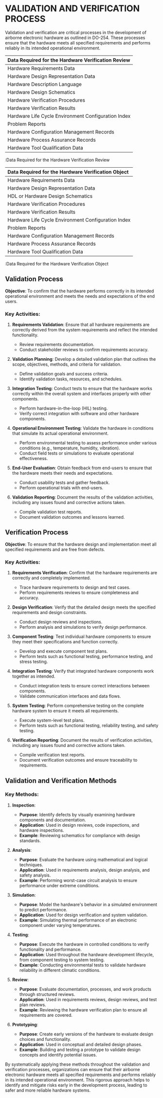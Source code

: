 # VALIDATION AND VERIFICATION PROCESS

Validation and verification are critical processes in the development of airborne electronic hardware as outlined in DO-254. These processes ensure that the hardware meets all specified requirements and performs reliably in its intended operational environment.

| Data Required for the Hardware Verification Review  |
|:----------------------------------------------------|
| Hardware Requirements Data                          |
| Hardware Design Representation Data                 |
| Hardware Description Language                       |
| Hardware Design Schematics                          |
| Hardware Verification Procedures                    |
| Hardware Verification Results                       |
| Hardware Life Cycle Environment Configuration Index |
| Problem Reports                                     |
| Hardware Configuration Management Records           |
| Hardware Process Assurance Records                  |
| Hardware Tool Qualification Data                    |
:Data Required for the Hardware Verification Review

| Data Required for the Hardware Verification Object  |
|:----------------------------------------------------|
| Hardware Requirements Data                          |
| Hardware Design Representation Data                 |
| HDL or Hardware Design Schematics                   |
| Hardware Verification Procedures                    |
| Hardware Verification Results                       |
| Hardware Life Cycle Environment Configuration Index |
| Problem Reports                                     |
| Hardware Configuration Management Records           |
| Hardware Process Assurance Records                  |
| Hardware Tool Qualification Data                    |
:Data Required for the Hardware Verification Object

## Validation Process

**Objective**: To confirm that the hardware performs correctly in its intended operational environment and meets the needs and expectations of the end users.

### Key Activities:

1. **Requirements Validation**: Ensure that all hardware requirements are correctly derived from the system requirements and reflect the intended functionality.
   - Review requirements documentation.
   - Conduct stakeholder reviews to confirm requirements accuracy.

2. **Validation Planning**: Develop a detailed validation plan that outlines the scope, objectives, methods, and criteria for validation.
   - Define validation goals and success criteria.
   - Identify validation tasks, resources, and schedules.

3. **Integration Testing**: Conduct tests to ensure that the hardware works correctly within the overall system and interfaces properly with other components.
   - Perform hardware-in-the-loop (HIL) testing.
   - Verify correct integration with software and other hardware components.

4. **Operational Environment Testing**: Validate the hardware in conditions that simulate its actual operational environment.
   - Perform environmental testing to assess performance under various conditions (e.g., temperature, humidity, vibration).
   - Conduct field tests or simulations to evaluate operational effectiveness.

5. **End-User Evaluation**: Obtain feedback from end-users to ensure that the hardware meets their needs and expectations.
   - Conduct usability tests and gather feedback.
   - Perform operational trials with end-users.

6. **Validation Reporting**: Document the results of the validation activities, including any issues found and corrective actions taken.
   - Compile validation test reports.
   - Document validation outcomes and lessons learned.

## Verification Process

**Objective**: To ensure that the hardware design and implementation meet all specified requirements and are free from defects.

### Key Activities:

1. **Requirements Verification**: Confirm that the hardware requirements are correctly and completely implemented.
   - Trace hardware requirements to design and test cases.
   - Perform requirements reviews to ensure completeness and accuracy.

2. **Design Verification**: Verify that the detailed design meets the specified requirements and design constraints.
   - Conduct design reviews and inspections.
   - Perform analysis and simulations to verify design performance.

3. **Component Testing**: Test individual hardware components to ensure they meet their specifications and function correctly.
   - Develop and execute component test plans.
   - Perform tests such as functional testing, performance testing, and stress testing.

4. **Integration Testing**: Verify that integrated hardware components work together as intended.
   - Conduct integration tests to ensure correct interactions between components.
   - Validate communication interfaces and data flows.

5. **System Testing**: Perform comprehensive testing on the complete hardware system to ensure it meets all requirements.
   - Execute system-level test plans.
   - Perform tests such as functional testing, reliability testing, and safety testing.

6. **Verification Reporting**: Document the results of verification activities, including any issues found and corrective actions taken.
   - Compile verification test reports.
   - Document verification outcomes and ensure traceability to requirements.

## Validation and Verification Methods

### Key Methods:

1. **Inspection**:
   - **Purpose**: Identify defects by visually examining hardware components and documentation.
   - **Application**: Used in design reviews, code inspections, and hardware inspections.
   - **Example**: Reviewing schematics for compliance with design standards.

2. **Analysis**:
   - **Purpose**: Evaluate the hardware using mathematical and logical techniques.
   - **Application**: Used in requirements analysis, design analysis, and safety analysis.
   - **Example**: Performing worst-case circuit analysis to ensure performance under extreme conditions.

3. **Simulation**:
   - **Purpose**: Model the hardware's behavior in a simulated environment to predict performance.
   - **Application**: Used for design verification and system validation.
   - **Example**: Simulating thermal performance of an electronic component under varying temperatures.

4. **Testing**:
   - **Purpose**: Execute the hardware in controlled conditions to verify functionality and performance.
   - **Application**: Used throughout the hardware development lifecycle, from component testing to system testing.
   - **Example**: Conducting environmental tests to validate hardware reliability in different climatic conditions.

5. **Review**:
   - **Purpose**: Evaluate documentation, processes, and work products through structured reviews.
   - **Application**: Used in requirements reviews, design reviews, and test plan reviews.
   - **Example**: Reviewing the hardware verification plan to ensure all requirements are covered.

6. **Prototyping**:
   - **Purpose**: Create early versions of the hardware to evaluate design choices and functionality.
   - **Application**: Used in conceptual and detailed design phases.
   - **Example**: Building and testing a prototype to validate design concepts and identify potential issues.

By systematically applying these methods throughout the validation and verification processes, organizations can ensure that their airborne electronic hardware meets all specified requirements and performs reliably in its intended operational environment. This rigorous approach helps to identify and mitigate risks early in the development process, leading to safer and more reliable hardware systems.
